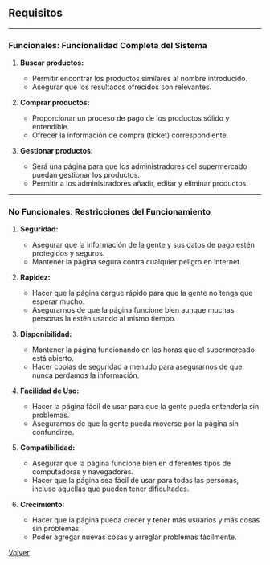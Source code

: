 ## Requisitos

---

### Funcionales: Funcionalidad Completa del Sistema

1. **Buscar productos:**
   - Permitir encontrar los productos similares
   al nombre introducido.
   - Asegurar que los resultados ofrecidos son relevantes.

2. **Comprar productos:**
   - Proporcionar un proceso de pago de los productos sólido y entendible.
   - Ofrecer la información de compra (ticket) correspondiente.

3. **Gestionar productos:**
   - Será una página para que los administradores del supermercado puedan gestionar los productos.
   - Permitir a los administradores añadir, editar y eliminar productos.

<!--8. **Historial de Compras:**
   - Mostrar a la gente una lista de todo lo que han comprado antes.
   - Hacer que sea fácil repetir una compra que ya hicieron.
-->
---
### No Funcionales: Restricciones del Funcionamiento

1. **Seguridad:**
   - Asegurar que la información de la gente y sus datos de pago estén protegidos y seguros.
   - Mantener la página segura contra cualquier peligro en internet.

2. **Rapidez:**
   - Hacer que la página cargue rápido para que la gente no tenga que esperar mucho.
   - Asegurarnos de que la página funcione bien aunque muchas personas la estén usando al mismo tiempo.

3. **Disponibilidad:**
   - Mantener la página funcionando en las horas que el supermercado está abierto.
   - Hacer copias de seguridad a menudo para asegurarnos de que nunca perdamos la información.

4. **Facilidad de Uso:**
   - Hacer la página fácil de usar para que la gente pueda entenderla sin problemas.
   - Asegurarnos de que la gente pueda moverse por la página sin confundirse.

5. **Compatibilidad:**
   - Asegurar que la página funcione bien en diferentes tipos de computadoras y navegadores.
   - Hacer que la página sea fácil de usar para todas las personas, incluso aquellas que pueden tener dificultades.

6. **Crecimiento:**
   - Hacer que la página pueda crecer y tener más usuarios y más cosas sin problemas.
   - Poder agregar nuevas cosas y arreglar problemas fácilmente.

[Volver](Proyecto.md)
